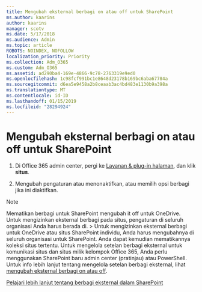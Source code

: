 ```yaml
---
title: Mengubah eksternal berbagi on atau off untuk SharePoint
ms.author: kaarins
author: kaarins
manager: scotv
ms.date: 5/17/2018
ms.audience: Admin
ms.topic: article
ROBOTS: NOINDEX, NOFOLLOW
localization_priority: Priority
ms.collection: Adm_O365
ms.custom: Adm_O365
ms.assetid: ad290ba4-169e-4866-9c78-2763319e9ed0
ms.openlocfilehash: 1c98fcf991bc1e8648d23178b169bc6aba67784a
ms.sourcegitcommit: d6ea5e9458a2b8ceaab3ac4bd483e1130b9a398a
ms.translationtype: MT
ms.contentlocale: id-ID
ms.lasthandoff: 01/15/2019
ms.locfileid: "28294924"
---
```

# <a name="turn-external-sharing-on-or-off-for-sharepoint"></a>Mengubah eksternal berbagi on atau off untuk SharePoint

1. Di Office 365 admin center, pergi ke [Layanan &amp; plug-in halaman](https://portal.office.com/adminportal/home#/Settings/ServicesAndAddIns), dan klik **situs**.
    
2. Mengubah pengaturan atau menonaktifkan, atau memilih opsi berbagi jika ini diaktifkan.
    
> [!NOTE]
> Mematikan berbagi untuk SharePoint mengubah it off untuk OneDrive. Untuk mengizinkan eksternal berbagi pada situs, pengaturan di seluruh organisasi Anda harus berada di. > Untuk mengizinkan eksternal berbagi untuk OneDrive atau situs SharePoint individu, Anda harus mengubahnya di seluruh organisasi untuk SharePoint. Anda dapat kemudian mematikannya koleksi situs tertentu. Untuk mengelola setelan berbagi eksternal untuk komunikasi situs dan situs milik kelompok Office 365, Anda perlu menggunakan SharePoint baru admin center (pratinjau) atau PowerShell. Untuk info lebih lanjut tentang mengelola setelan berbagi eksternal, lihat [mengubah eksternal berbagi on atau off](https://go.microsoft.com/fwlink/?linkid=866426). 
  
[Pelajari lebih lanjut tentang berbagi eksternal dalam SharePoint](https://go.microsoft.com/fwlink/?linkid=734908)
  

